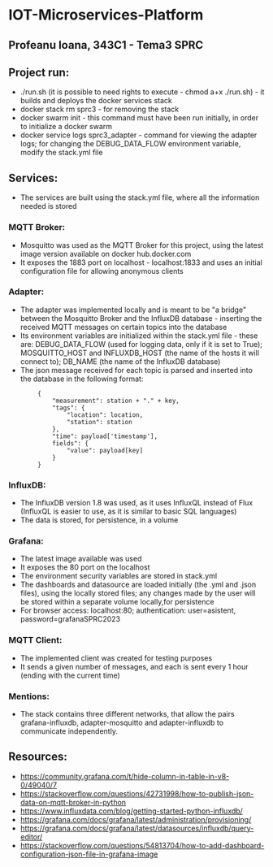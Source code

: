 # IOT-Microservices-Platform
## Profeanu Ioana, 343C1 - Tema3 SPRC

## Project run:
- ./run.sh (it is possible to need rights to execute - chmod a+x ./run.sh) - it builds and deploys
the docker services stack
- docker stack rm sprc3 - for removing the stack
- docker swarm init - this command must have been run initially, in order to initialize a docker
swarm
- docker service logs sprc3_adapter - command for viewing the adapter logs; for changing the
DEBUG_DATA_FLOW environment variable, modify the stack.yml file

## Services:
- The services are built using the stack.yml file, where all the information needed is stored

### MQTT Broker:
- Mosquitto was used as the MQTT Broker for this project, using the latest image version available
on docker hub.docker.com
- It exposes the 1883 port on localhost - localhost:1833 and uses an initial configuration file for
allowing anonymous clients

### Adapter:
- The adapter was implemented locally and is meant to be "a bridge" between the Mosquitto Broker and
the InfluxDB database - inserting the received MQTT messages on certain topics into the database
- Its environment variables are initialized within the stack.yml file - these are: DEBUG_DATA_FLOW
(used for logging data, only if it is set to True); MOSQUITTO_HOST and INFLUXDB_HOST (the name of
the hosts it will connect to); DB_NAME (the name of the InfluxDB database)
- The json message received for each topic is parsed and inserted into the database in the
following format:
```
		{
            "measurement": station + "." + key,
            "tags": {
                "location": location,
                "station": station
            },
            "time": payload['timestamp'],
            fields": {
                "value": payload[key]
            }
        }
```

### InfluxDB:
- The InfluxDB version 1.8 was used, as it uses InfluxQL instead of Flux (InfluxQL is easier to use,
as it is similar to basic SQL languages)
- The data is stored, for persistence, in a volume

### Grafana:
- The latest image available was used
- It exposes the 80 port on the localhost
- The environment security variables are stored in stack.yml
- The dashboards and datasource are loaded initially (the .yml and .json files), using the locally
stored files; any changes made by the user will be stored within a separate volume locally,for
persistence
- For browser access: localhost:80; authentication: user=asistent, password=grafanaSPRC2023

### MQTT Client:
- The implemented client was created for testing purposes
- It sends a given number of messages, and each is sent every 1 hour (ending with the current time)

### Mentions:
- The stack contains three different networks, that allow the pairs grafana-influxdb,
adapter-mosquitto and adapter-influxdb to communicate independently.

## Resources:
- https://community.grafana.com/t/hide-column-in-table-in-v8-0/49040/7
- https://stackoverflow.com/questions/42731998/how-to-publish-json-data-on-mqtt-broker-in-python
- https://www.influxdata.com/blog/getting-started-python-influxdb/
- https://grafana.com/docs/grafana/latest/administration/provisioning/ 
- https://grafana.com/docs/grafana/latest/datasources/influxdb/query-editor/
- https://stackoverflow.com/questions/54813704/how-to-add-dashboard-configuration-json-file-in-grafana-image 
